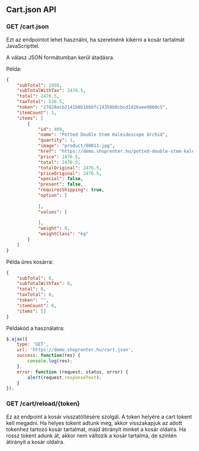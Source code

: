 ## Cart.json API

### GET /cart.json

Ezt az endpointot lehet használni, ha szeretnénk kikérni a kosár tartalmát JavaScripttel.

A válasz JSON formátumban kerül átadásra.

Példa:
```json
{
    "subTotal": 1950,
    "subTotalWithTax": 2476.5,
    "total": 2476.5,
    "taxTotal": 526.5,
    "token": "27828acb2141b0b16bbfc14358b0cbcd1d26aee0860c5",
    "itemCount": 1,
    "items": [
        {
            "id": 409,
            "name": "Potted Double Stem Kaleidoscope Orchid",
            "quantity": 1,
            "image": "product/00011.jpg",
            "href": "https://demo.shoprenter.hu/potted-double-stem-kaleidoscope-orchid-409",
            "price": 2476.5,
            "total": 2476.5,
            "totalOriginal": 2476.5,
            "priceOriginal": 2476.5,
            "special": false,
            "present": false,
            "requiresShipping": true,
            "option": [
              
            ],
            "values": [
              
            ],
            "weight": 0,
            "weightClass": "kg"
        }
    ]
}
```

Példa üres kosárra:
```json
{
    "subTotal": 0,
    "subTotalWithTax": 0,
    "total": 0,
    "taxTotal": 0,
    "token": "",
    "itemCount": 0,
    "items": []
}
```

Példakód a használatra:
```javascript
$.ajax({
    type: 'GET',
    url: 'https://demo.shoprenter.hu/cart.json',
    success: function(res) {
        console.log(res);
    },
    error: function (request, status, error) {
        alert(request.responseText);
    }
});
```
### GET /cart/reload/{token}

Ez az endpoint a kosár visszatöltésére szolgál.
A token helyére a cart tokent kell megadni.
Ha helyes tokent adtunk meg, akkor visszakapjuk az adott tokenhez tartozó kosár tartalmat, majd átirányít minket a kosár oldalra.
Ha rossz tokent adunk át, akkor nem változik a kosár tartalma, de szintén átirányít a kosár oldalra.
